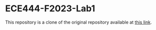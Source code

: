 # ECE444-F2023-Lab1

This repository is a clone of the original repository available at [this link](https://github.com/miguelgrinberg/flasky).
